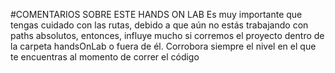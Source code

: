 #COMENTARIOS SOBRE ESTE HANDS ON LAB
Es muy importante que tengas cuidado con las rutas, debido a que aún no estás trabajando con
paths absolutos, entonces, influye mucho si corremos el proyecto dentro de la carpeta handsOnLab o fuera de él. Corrobora siempre el nivel en el que te encuentras al momento de correr el código